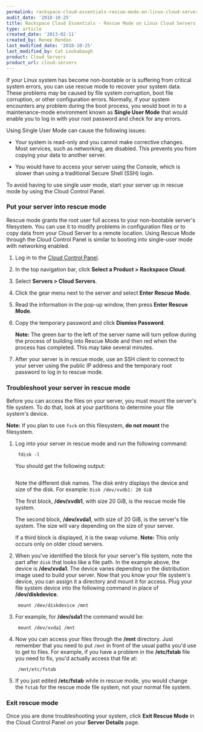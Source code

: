 ```yaml
---
permalink: rackspace-cloud-essentials-rescue-mode-on-linux-cloud-servers/
audit_date: '2018-10-25'
title: Rackspace Cloud Essentials - Rescue Mode on Linux Cloud Servers
type: article
created_date: '2013-02-11'
created_by: Renee Rendon
last_modified_date: '2018-10-25'
last_modified_by: Cat Lookabaugh
product: Cloud Servers
product_url: cloud-servers
---
```


If your Linux system has become non-bootable or is suffering from critical system
errors, you can use rescue mode to recover your system data. These problems may
be caused by file system corruption, boot file corruption, or other configuration
errors. Normally, if your system encounters any problem during the boot process,
you would boot in to a maintenance-mode environment known as **Single User Mode**
that would enable you to log in with your root password and check for any errors.

Using Single User Mode can cause the following issues:

- Your system is read-only and you cannot make corrective changes. Most services,
such as networking, are disabled. This prevents you from copying your data to
another server.

- You would have to access your server using the Console, which is slower than
using a traditional Secure Shell (SSH) login.

To avoid having to use single user mode, start your server up in rescue mode by
using the Cloud Control Panel.

### Put your server into rescue mode

Rescue mode grants the root user full access to your non-bootable server's
filesystem. You can use it to modify problems in configuration files or to copy
data from your Cloud Server to a remote location. Using Rescue Mode through the
Cloud Control Panel is similar to booting into single-user mode with networking
enabled.

1. Log in to the [Cloud Control Panel](https://login.rackspace.com).

2. In the top navigation bar, click **Select a Product > Rackspace Cloud**.

3. Select **Servers > Cloud Servers**.

4. Click the gear menu next to the server and select **Enter Rescue Mode**.

5. Read the information in the pop-up window, then press **Enter Rescue Mode**.

6. Copy the temporary password and click **Dismiss Password**.

   **Note:** The green bar to the left of the server name will turn yellow
   during the process of building into Rescue Mode and then red when the process
   has completed. This may take several minutes.

7. After your server is in rescue mode, use an SSH client to connect to your
   server using the public IP address and the temporary root password to log in
   to rescue mode.

### Troubleshoot your server in rescue mode

Before you can access the files on your server, you must mount the server's file
system. To do that, look at your partitions to determine your file system's device.

**Note:** If you plan to use `fsck` on this filesystem, **do not mount** the filesystem.

1. Log into your server in rescue mode and run the following command:

        fdisk -l

    You should get the following output:

    <img src="{% asset_path cloud-servers/rackspace-cloud-essentials-rescue-mode-on-linux-cloud-servers/fdisknew.png %}" alt="" />

    Note the different disk names. The disk entry displays the device and size
    of the disk. For example: `Disk /dev/xvdb1: 20 GiB`

    The first block, **/dev/xvdb1**, with size 20 GiB, is the rescue mode file system.

    The second block, **/dev/xvda1**, with size of 20 GiB, is the server's file system.
    The size will vary depending on the size of your server.

    If a third block is displayed, it is the swap volume. **Note:** This only
    occurs only on older cloud servers.

2. When you've identified the block for your server's file system, note the part
   after `disk` that looks like a file path. In the example above, the device
   is **/dev/xvda1**. The device varies depending on the distribution image
   used to build your server. Now that you know your file system's device, you
   can assign it a directory and mount it for access. Plug your file system device
   into the following command in place of **/dev/diskdevice**.

        mount /dev/diskdevice /mnt

3. For example, for **/dev/sda1** the command would be:

        mount /dev/xvda1 /mnt

4. Now you can access your files through the **/mnt** directory. Just remember
   that you need to put `/mnt` in front of the usual paths you'd use to get to
   files. For example, if you have a problem in the **/etc/fstab** file you need
   to fix, you'd actually access that file at:

        /mnt/etc/fstab

5. If you just edited **/etc/fstab** while in rescue mode, you would change the
   `fstab` for the rescue mode file system, not your normal file system.

### Exit rescue mode

Once you are done troubleshooting your system, click **Exit Rescue Mode** in the
Cloud Control Panel on your **Server Details** page.
